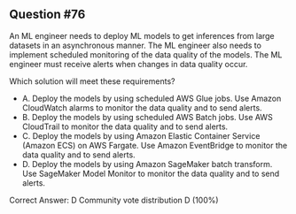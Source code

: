 ## Question #76

An ML engineer needs to deploy ML models to get inferences from large datasets in an asynchronous manner. The ML engineer also needs to implement scheduled monitoring of the data quality of the models. The ML engineer must receive alerts when changes in data quality occur.

Which solution will meet these requirements?

- A. Deploy the models by using scheduled AWS Glue jobs. Use Amazon CloudWatch alarms to monitor the data quality and to send alerts.
- B. Deploy the models by using scheduled AWS Batch jobs. Use AWS CloudTrail to monitor the data quality and to send alerts.
- C. Deploy the models by using Amazon Elastic Container Service (Amazon ECS) on AWS Fargate. Use Amazon EventBridge to monitor the data quality and to send alerts.
- D. Deploy the models by using Amazon SageMaker batch transform. Use SageMaker Model Monitor to monitor the data quality and to send alerts. 

Correct Answer: 
D Community vote distribution D (100%)